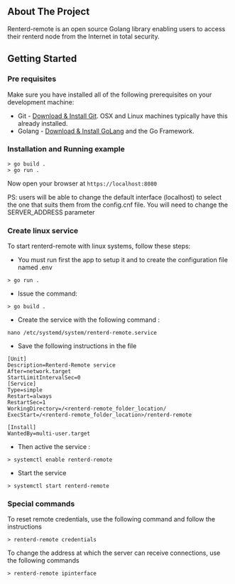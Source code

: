 ## About The Project

Renterd-remote is an open source Golang library enabling users to access their renterd node from the Internet in total security.

## Getting Started

### Pre requisites

Make sure you have installed all of the following prerequisites on your development machine:

- Git - [Download & Install Git](https://git-scm.com/downloads). OSX and Linux machines typically have this already installed.
- Golang - [Download & Install GoLang](https://go.dev/doc/install) and the Go Framework.

### Installation and Running example

```console
> go build .
> go run .
```

Now open your browser at `https://localhost:8080`

PS: users will be able to change the default interface (localhost) to select the one that suits them from the config.cnf file. You will need to change the SERVER_ADDRESS parameter

### Create linux service 

To start renterd-remote with linux systems, follow these steps:
- You must run first the app to setup it and to create the configuration file named .env
```console
> go run .
```

- Issue the command: 
```console
> go build .
```

- Create the service with the following command :
```console
nano /etc/systemd/system/renterd-remote.service
```

- Save the following instructions in the file
```console
[Unit]
Description=Renterd-Remote service
After=network.target
StartLimitIntervalSec=0
[Service]
Type=simple
Restart=always
RestartSec=1
WorkingDirectory=/<renterd-remote_folder_location/
ExecStart=/<renterd-remote_folder_location>/renterd-remote

[Install]
WantedBy=multi-user.target
```

- Then active the service :
```console
> systemctl enable renterd-remote
```

- Start the service
```console
> systemctl start renterd-remote
```

### Special commands

To reset remote credentials, use the following command and follow the instructions

```console
> renterd-remote credentials
```

To change the address at which the server can receive connections, use the following commands

```console
> renterd-remote ipinterface
```